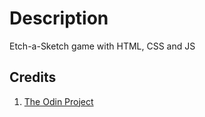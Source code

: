 # Description

Etch-a-Sketch game with HTML, CSS and JS

## Credits

1. [The Odin Project](https://www.theodinproject.com/)